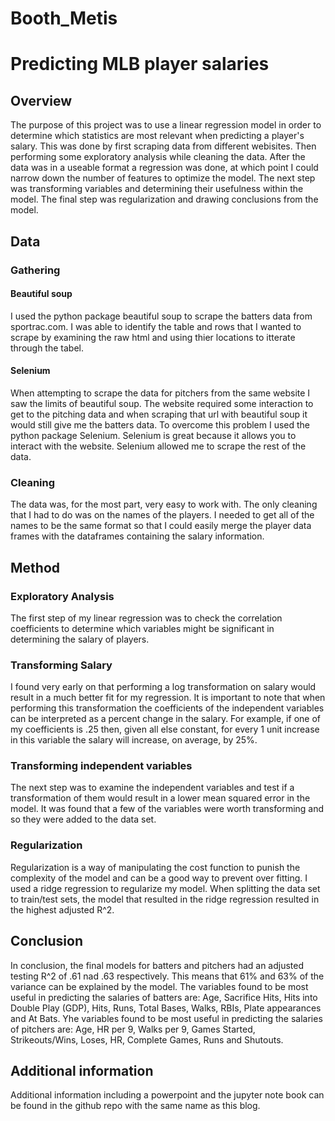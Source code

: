 # Booth_Metis

# Predicting MLB player salaries

## Overview

The purpose of this project was to use a linear regression model in order to determine which statistics are most relevant when predicting a player's salary.  This was done by first scraping data from different webisites.  Then performing some exploratory analysis while cleaning the data. After the data was in a useable format a regression was done, at which point I could narrow down the number of features to optimize the model.  The next step was transforming variables and determining their usefulness within the model.  The final step was regularization and drawing conclusions from the model.

## Data 

### Gathering

#### Beautiful soup

I used the python package beautiful soup to scrape the batters data from sportrac.com.  I was able to identify the table and rows that I wanted to scrape by examining the raw html and using thier locations to itterate through the tabel.

#### Selenium
 
When attempting to scrape the data for pitchers from the same website I saw the limits of beautiful soup.  The website required some interaction to get to the pitching data and when scraping that url with beautiful soup it would still give me the batters data.  To overcome this problem I used the python package Selenium.  Selenium is great because it allows you to interact with the website.  Selenium allowed me to scrape the rest of the data.

### Cleaning

The data was, for the most part, very easy to work with.  The only cleaning that I had to do was on the names of the players.  I needed to get all of the names to be the same format so that I could easily merge the player data frames with the dataframes containing the salary information.

## Method

### Exploratory Analysis

The first step of my linear regression was to check the correlation coefficients to determine which variables might be significant in determining the salary of players.

### Transforming Salary

I found very early on that performing a log transformation on salary would result in a much better fit for my regression.  It is important to note that when performing this transformation the coefficients of the independent variables can be interpreted as a percent change in the salary.  For example, if one of my coefficients is .25 then, given all else constant, for every 1 unit increase in this variable the salary will increase, on average, by 25%.

###  Transforming independent variables

The next step was to examine the independent variables and test if a transformation of them would result in a lower mean squared error in the model.  It was found that a few of the variables were worth transforming and so they were added to the data set.

### Regularization

Regularization is a way of manipulating the cost function to punish the complexity of the model and can be a good way to prevent over fitting.  I used a ridge regression to regularize my model.  When splitting the data set to train/test sets, the model that resulted in the ridge regression resulted in the highest adjusted R^2.  

## Conclusion

In conclusion, the final models for batters and pitchers had an adjusted testing R^2 of .61 nad .63 respectively.  This means that 61% and 63% of the variance can be explained by the model.  The variables found to be most useful in predicting the salaries of batters are: Age, Sacrifice Hits, Hits into Double Play (GDP), Hits, Runs, Total Bases, Walks, RBIs, Plate appearances and At Bats. Yhe variables found to be most useful in predicting the salaries of pitchers are: Age, HR per 9, Walks per 9, Games Started, Strikeouts/Wins, Loses, HR, Complete Games, Runs and Shutouts. 

## Additional information

Additional information including a powerpoint and the jupyter note book can be found in the github repo with the same name as this blog.











